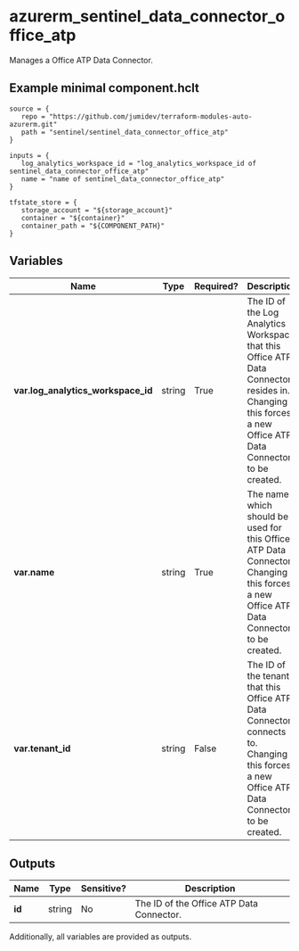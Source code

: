 # azurerm_sentinel_data_connector_office_atp

Manages a Office ATP Data Connector.

## Example minimal component.hclt

```hcl
source = {
   repo = "https://github.com/jumidev/terraform-modules-auto-azurerm.git" 
   path = "sentinel/sentinel_data_connector_office_atp" 
}

inputs = {
   log_analytics_workspace_id = "log_analytics_workspace_id of sentinel_data_connector_office_atp" 
   name = "name of sentinel_data_connector_office_atp" 
}

tfstate_store = {
   storage_account = "${storage_account}" 
   container = "${container}" 
   container_path = "${COMPONENT_PATH}" 
}

```

## Variables

| Name | Type | Required? |  Description |
| ---- | ---- | --------- |  ----------- |
| **var.log_analytics_workspace_id** | string | True | The ID of the Log Analytics Workspace that this Office ATP Data Connector resides in. Changing this forces a new Office ATP Data Connector to be created. | 
| **var.name** | string | True | The name which should be used for this Office ATP Data Connector. Changing this forces a new Office ATP Data Connector to be created. | 
| **var.tenant_id** | string | False | The ID of the tenant that this Office ATP Data Connector connects to. Changing this forces a new Office ATP Data Connector to be created. | 



## Outputs

| Name | Type | Sensitive? | Description |
| ---- | ---- | --------- | --------- |
| **id** | string | No  | The ID of the Office ATP Data Connector. | 

Additionally, all variables are provided as outputs.
